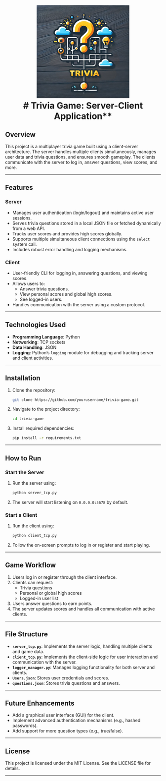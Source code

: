 <h1 align="center">
  <a><img src="https://github.com/nivlevyy/trivia_server/blob/main/image/trivia_server.webp" width="300"></a>
<br>
# Trivia Game: Server-Client Application**
<br>
</h1>

## **Overview**
This project is a multiplayer trivia game built using a client-server architecture. The server handles multiple clients simultaneously, manages user data and trivia questions, and ensures smooth gameplay. The clients communicate with the server to log in, answer questions, view scores, and more.

---

## **Features**
### **Server**
- Manages user authentication (login/logout) and maintains active user sessions.
- Serves trivia questions stored in a local JSON file or fetched dynamically from a web API.
- Tracks user scores and provides high scores globally.
- Supports multiple simultaneous client connections using the `select` system call.
- Includes robust error handling and logging mechanisms.

### **Client**
- User-friendly CLI for logging in, answering questions, and viewing scores.
- Allows users to:
  - Answer trivia questions.
  - View personal scores and global high scores.
  - See logged-in users.
- Handles communication with the server using a custom protocol.

---

## **Technologies Used**
- **Programming Language**: Python
- **Networking**: TCP sockets
- **Data Handling**: JSON
- **Logging**: Python’s `logging` module for debugging and tracking server and client activities.

---

## **Installation**
1. Clone the repository:
   ```bash
   git clone https://github.com/yourusername/trivia-game.git
   ```
2. Navigate to the project directory:
   ```bash
   cd trivia-game
   ```
3. Install required dependencies:
   ```bash
   pip install -r requirements.txt
   ```

---

## **How to Run**
### **Start the Server**
1. Run the server using:
   ```bash
   python server_tcp.py
   ```
2. The server will start listening on `0.0.0.0:5678` by default.

### **Start a Client**
1. Run the client using:
   ```bash
   python client_tcp.py
   ```
2. Follow the on-screen prompts to log in or register and start playing.

---

## **Game Workflow**
1. Users log in or register through the client interface.
2. Clients can request:
   - Trivia questions
   - Personal or global high scores
   - Logged-in user list
3. Users answer questions to earn points.
4. The server updates scores and handles all communication with active clients.

---

## **File Structure**
- **`server_tcp.py`**: Implements the server logic, handling multiple clients and game data.
- **`client_tcp.py`**: Implements the client-side logic for user interaction and communication with the server.
- **`logger_manager.py`**: Manages logging functionality for both server and clients.
- **`Users.json`**: Stores user credentials and scores.
- **`questions.json`**: Stores trivia questions and answers.

---

## **Future Enhancements**
- Add a graphical user interface (GUI) for the client.
- Implement advanced authentication mechanisms (e.g., hashed passwords).
- Add support for more question types (e.g., true/false).

---

## **License**
This project is licensed under the MIT License. See the LICENSE file for details.

---

